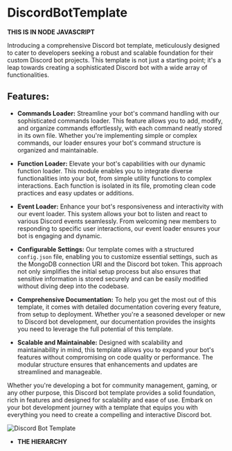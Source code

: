 # DiscordBotTemplate

**THIS IS IN NODE JAVASCRIPT**

Introducing a comprehensive Discord bot template, meticulously designed to cater to developers seeking a robust and scalable foundation for their custom Discord bot projects. This template is not just a starting point; it's a leap towards creating a sophisticated Discord bot with a wide array of functionalities.

## Features:

- **Commands Loader:** Streamline your bot's command handling with our sophisticated commands loader. This feature allows you to add, modify, and organize commands effortlessly, with each command neatly stored in its own file. Whether you're implementing simple or complex commands, our loader ensures your bot's command structure is organized and maintainable.

- **Function Loader:** Elevate your bot's capabilities with our dynamic function loader. This module enables you to integrate diverse functionalities into your bot, from simple utility functions to complex interactions. Each function is isolated in its file, promoting clean code practices and easy updates or additions.

- **Event Loader:** Enhance your bot's responsiveness and interactivity with our event loader. This system allows your bot to listen and react to various Discord events seamlessly. From welcoming new members to responding to specific user interactions, our event loader ensures your bot is engaging and dynamic.

- **Configurable Settings:** Our template comes with a structured `config.json` file, enabling you to customize essential settings, such as the MongoDB connection URI and the Discord bot token. This approach not only simplifies the initial setup process but also ensures that sensitive information is stored securely and can be easily modified without diving deep into the codebase.

- **Comprehensive Documentation:** To help you get the most out of this template, it comes with detailed documentation covering every feature, from setup to deployment. Whether you're a seasoned developer or new to Discord bot development, our documentation provides the insights you need to leverage the full potential of this template.

- **Scalable and Maintainable:** Designed with scalability and maintainability in mind, this template allows you to expand your bot's features without compromising on code quality or performance. The modular structure ensures that enhancements and updates are streamlined and manageable.

Whether you're developing a bot for community management, gaming, or any other purpose, this Discord bot template provides a solid foundation, rich in features and designed for scalability and ease of use. Embark on your bot development journey with a template that equips you with everything you need to create a compelling and interactive Discord bot.

![Discord Bot Template](https://cdn.discordapp.com/attachments/1162119354129850538/1216435341519491164/main.png?ex=660060b1&is=65edebb1&hm=a978e4ee5a5b70bc401ba271527b83d7b1f8ac0c9182d737ff8b7f80183c7ce8&)


- **THE HIERARCHY**

